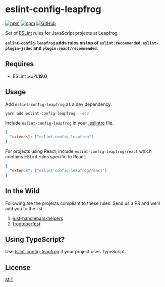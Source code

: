 # eslint-config-leapfrog

[![npm](https://img.shields.io/npm/v/eslint-config-leapfrog?style=flat-square)](https://badge.fury.io/js/eslint-config-leapfrog)
[![npm](https://img.shields.io/npm/dm/eslint-config-leapfrog?style=flat-square)](https://npmjs.org/package/eslint-config-leapfrog)
[![GitHub](https://img.shields.io/github/license/leapfrogtechnology/eslint-config-leapfrog?style=flat-square)](LICENSE)

Set of [ESLint](https://eslint.org/) rules for JavaScript projects at Leapfrog.

**`eslint-config-leapfrog` adds rules on top of `eslint:recommended`, `eslint-plugin-jsdoc` and `plugin:react/recommended`.**

## Requires

- ESLint **>= 4.19.0**

## Usage

Add `eslint-config-leapfrog` as a dev dependency.

```bash
yarn add eslint-config-leapfrog --dev
```

Include `eslint-config-leapfrog` in your [.eslintrc](https://eslint.org/docs/user-guide/getting-started#configuration) file.

```json
{
  "extends": ["eslint-config-leapfrog"]
}
```

For projects using React, include `eslint-config-leapfrog/react` which contains ESLint rules specific to React.

```json
{
  "extends": ["eslint-config-leapfrog/react"]
}
```

## In the Wild

Following are the projects compliant to these rules. Send us a PR and we'll add you to the list.

1. [just-handlebars-helpers](https://github.com/leapfrogtechnology/just-handlebars-helpers)
2. [frogtoberfest](https://github.com/leapfrogtechnology/frogtoberfest)

## Using TypeScript?

Use [tslint-config-leapfrog](https://github.com/leapfrogtechnology/tslint-config-leapfrog) if your project uses TypeScript.

## License

[MIT](LICENSE)
